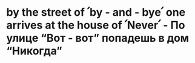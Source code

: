 # by the street of ՛by - and - bye՛ one arrives at the house of ՛Never՛ - По улице “Вот - вот” попадешь в дом “Никогда”

